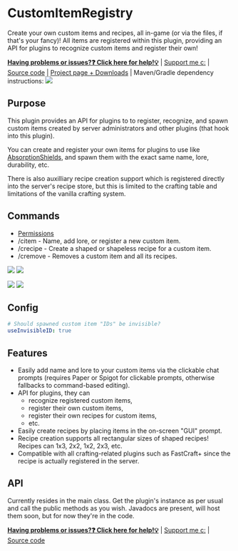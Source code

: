 # CustomItemRegistry
Create your own custom items and recipes, all in-game (or via the files, if that's your fancy)! All items are registered within this plugin, providing an API for plugins to recognize custom items and register their own!

[**Having problems or issues?❓ Click here for help!💡**](../../issues) | [Support me c:](https://r.robomwm.com/patreon) | [Source code](../../) | [Project page + Downloads](https://dev.bukkit.org/projects/customitemregistry) | Maven/Gradle dependency instructions: [![](https://jitpack.io/v/MLG-Fortress/customitemregistry.svg)](https://jitpack.io/#MLG-Fortress/customitemregistry)

## Purpose

This plugin provides an API for plugins to to register, recognize, and spawn custom items created by server administrators and other plugins (that hook into this plugin).

You can create and register your own items for plugins to use like [AbsorptionShields](https://dev.bukkit.org/projects/absorptionshields), and spawn them with the exact same name, lore, durability, etc.

There is also auxilliary recipe creation support which is registered directly into the server's recipe store, but this is limited to the crafting table and limitations of the vanilla crafting system.

## Commands
- [Permissions](/src/main/resources/plugin.yml)
- /citem - Name, add lore, or register a new custom item.
- /crecipe - Create a shaped or shapeless recipe for a custom item.
- /cremove - Removes a custom item and all its recipes.

![](https://i.imgur.com/5jjLqPf.png)
![](https://i.imgur.com/UOXdfN6.png)

![](https://i.imgur.com/nfbhY0V.png)
![](https://i.imgur.com/hMEbsrL.png)

## Config
```yaml
# Should spawned custom item "IDs" be invisible?
useInvisibleID: true
```

## Features

- Easily add name and lore to your custom items via the clickable chat prompts (requires Paper or Spigot for clickable prompts, otherwise fallbacks to command-based editing).
- API for plugins, they can
  - recognize registered custom items,
  - register their own custom items,
  - register their own recipes for custom items,
  - etc.
- Easily create recipes by placing items in the on-screen "GUI" prompt.
- Recipe creation supports all rectangular sizes of shaped recipes! Recipes can 1x3, 2x2, 1x2, 2x3, etc.
- Compatible with all crafting-related plugins such as FastCraft+ since the recipe is actually registered in the server.

## API
Currently resides in the main class. Get the plugin's instance as per usual and call the public methods as you wish. Javadocs are present, will host them soon, but for now they're in the code.

[**Having problems or issues?❓ Click here for help!💡**](../../issues) | [Support me c:](https://r.robomwm.com/patreon) | [Source code](../../)
